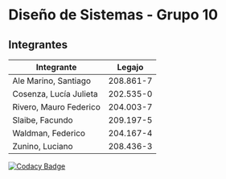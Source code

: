 
# Diseño de Sistemas - Grupo 10



## Integrantes


| Integrante | Legajo |
|----------|----------|
| Ale Marino, Santiago   | 208.861-7  |
| Cosenza, Lucía Julieta    | 202.535-0   |
| Rivero, Mauro Federico | 204.003-7|
| Slaibe, Facundo | 209.197-5|
| Waldman, Federico |204.167-4 |
| Zunino, Luciano |208.436-3|


[![Codacy Badge](https://app.codacy.com/project/badge/Grade/2f2261c326a243bd9d540b4acac5ca8b)](https://app.codacy.com/gh/Mauro-Rivero/TEST_CODACY_proyecto_heladeras_solidarias/dashboard?utm_source=gh&utm_medium=referral&utm_content=&utm_campaign=Badge_grade)
